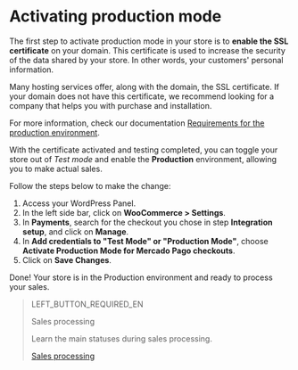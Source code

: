 # Activating production mode

The first step to activate production mode in your store is to **enable the SSL certificate** on your domain. This certificate is used to increase the security of the data shared by your store. In other words, your customers' personal information.

Many hosting services offer, along with the domain, the SSL certificate. If your domain does not have this certificate, we recommend looking for a company that helps you with purchase and installation. 

For more information, check our documentation [Requirements for the production environment](https://www.mercadopago[FAKER][URL][DOMAIN]/developers/en/guides/online-payments/checkout-api/goto-production).

With the certificate activated and testing completed, you can toggle your store out of *Test mode* and enable the **Production** environment, allowing you to make actual sales.

Follow the steps below to make the change:

1. Access your WordPress Panel.
2. In the left side bar, click on **WooCommerce > Settings**.
3. In **Payments**, search for the checkout you chose in step **Integration setup**, and click on **Manage**.
4. In **Add credentials to "Test Mode" or "Production Mode"**, choose **Activate Production Mode for Mercado Pago checkouts**. 
5. Click on **Save Changes**.

Done! Your store is in the Production environment and ready to process your sales.

> LEFT_BUTTON_REQUIRED_EN
>
> Sales processing
>
> Learn the main statuses during sales processing.
>
> [Sales processing](https://www.mercadopago[FAKER][URL][DOMAIN]/developers/en/guides/plugins/woocommerce/sales-processing)